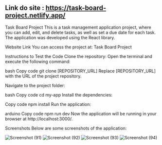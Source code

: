 

## Link do site : https://task-board-project.netlify.app/




Task Board Project
This is a task management application project, where you can add, edit, and delete tasks, as well as set a due date for each task. The application was developed using the React library.

Website Link
You can access the project at: Task Board Project

Instructions to Test the Code
Clone the repository: Open the terminal and execute the following command:

bash
Copy code
git clone [REPOSITORY_URL]
Replace [REPOSITORY_URL] with the URL of the project repository.

Navigate to the project folder:

bash
Copy code
cd my-app
Install the dependencies:

Copy code
npm install
Run the application:

arduino
Copy code
npm run dev
Now the application will be running in your browser at http://localhost:3000/.

Screenshots
Below are some screenshots of the application:






![Screenshot (91)](https://github.com/RaphaelMarquesMartorella/Task-Board-Project/assets/118463534/d75e292c-6846-4eab-9fc8-876a7e91600a)
![Screenshot (92)](https://github.com/RaphaelMarquesMartorella/Task-Board-Project/assets/118463534/d03f64e2-b166-4533-a171-aca976b07e18)
![Screenshot (93)](https://github.com/RaphaelMarquesMartorella/Task-Board-Project/assets/118463534/f0c65292-b7ca-471c-8d83-615aea2d837d)
![Screenshot (94)](https://github.com/RaphaelMarquesMartorella/Task-Board-Project/assets/118463534/47372f90-2099-4e4c-9f3d-e5ff0200acf1)
